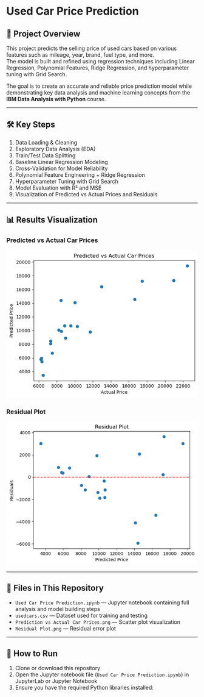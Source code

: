 # Used Car Price Prediction

## 📖 Project Overview
This project predicts the selling price of used cars based on various features such as mileage, year, brand, fuel type, and more.  
The model is built and refined using regression techniques including Linear Regression, Polynomial Features, Ridge Regression, and hyperparameter tuning with Grid Search.  

The goal is to create an accurate and reliable price prediction model while demonstrating key data analysis and machine learning concepts from the **IBM Data Analysis with Python** course.

---

## 🛠️ Key Steps

1. Data Loading & Cleaning  
2. Exploratory Data Analysis (EDA)  
3. Train/Test Data Splitting  
4. Baseline Linear Regression Modeling  
5. Cross-Validation for Model Reliability  
6. Polynomial Feature Engineering + Ridge Regression  
7. Hyperparameter Tuning with Grid Search  
8. Model Evaluation with R² and MSE  
9. Visualization of Predicted vs Actual Prices and Residuals  

---

## 📊 Results Visualization

### Predicted vs Actual Car Prices  
![Prediction vs Actual Car Prices](Predicted%20vs%20Actual%20Car%20Prices.png)

### Residual Plot  
![Residual Plot](Residual%20Plot.png)

---

## 📁 Files in This Repository

- `Used Car Price Prediction.ipynb` — Jupyter notebook containing full analysis and model building steps  
- `usedcars.csv` — Dataset used for training and testing  
- `Prediction vs Actual Car Prices.png` — Scatter plot visualization  
- `Residual Plot.png` — Residual error plot  

---

## 🚀 How to Run

1. Clone or download this repository  
2. Open the Jupyter notebook file (`Used Car Price Prediction.ipynb`) in JupyterLab or Jupyter Notebook  
3. Ensure you have the required Python libraries installed:
